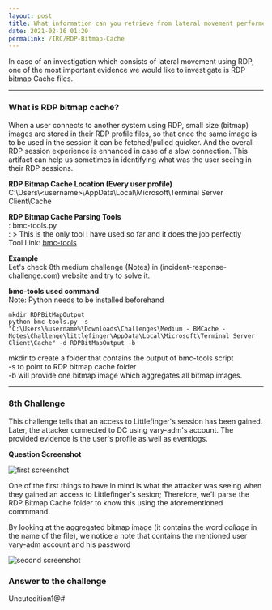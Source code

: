 ```yaml
---
layout: post
title: What information can you retrieve from lateral movement performed via RDP?
date: 2021-02-16 01:20
permalink: /IRC/RDP-Bitmap-Cache
---
```


In case of an investigation which consists of lateral movement using RDP, one of the most important evidence we would like to investigate is RDP bitmap Cache files.

---

###  What is RDP bitmap cache?
When a user connects to another system using RDP, small size (bitmap) images are stored in their RDP profile files, so that once the same image is to be used in the session it can be fetched/pulled quicker. And the overall RDP session experience is enhanced in case of a slow connection. This artifact can help us sometimes in identifying what was the user seeing in their RDP sessions. 

**RDP Bitmap Cache Location (Every user profile)**<br>
C:\Users\\\<username>\AppData\Local\Microsoft\Terminal Server Client\Cache

**RDP Bitmap Cache Parsing Tools**<br>
: bmc-tools.py<br>
: > This is the only tool I have used so far and it does the job perfectly<br>
Tool Link: [bmc-tools](https://github.com/ANSSI-FR/bmc-tools)

**Example**<br>
Let's check 8th medium challenge (Notes) in (incident-response-challenge.com) website and try to solve it.

**bmc-tools used command**<br>
Note: Python needs to be installed beforehand

`mkdir RDPBitMapOutput`<br>
`python bmc-tools.py -s "C:\Users\%username%\Downloads\Challenges\Medium - BMCache - Notes\Challenge\littlefinger\AppData\Local\Microsoft\Terminal Server Client\Cache" -d RDPBitMapOutput -b`

mkdir to create a folder that contains the output of bmc-tools script<br>
-s to point to RDP bitmap cache folder<br>
-b will provide one bitmap image which aggregates all bitmap images.<br>

---

### 8th Challenge

This challenge tells that an access to Littlefinger's session has been gained. 
Later, the attacker connected to DC using vary-adm's account.
The provided evidence is the user's profile as well as eventlogs.

**Question Screenshot**

![first screenshot]({{site.baseurl}}/assets/images/210216-1.png)


One of the first things to have in mind is what the attacker was seeing when they gained an access to Littlefinger's sesion; Therefore, we'll parse the RDP Bitmap Cache folder to know this using the aforementioned commmand.

By looking at the aggregated bitmap image (it contains the word *collage* in the name of the file), we notice a note that contains the mentioned user vary-adm account and his password

![second screenshot]({{site.baseurl}}/assets/images/210216-2.png)

### Answer to the challenge
Uncutedition1@#

